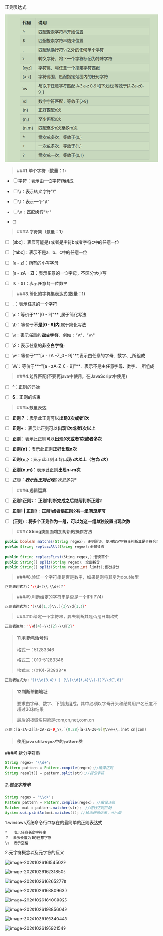  正则表达式

![image-20221120220641565](正则表达式.assets/image-20221120220641565.png)





> ###**1.单个字符（数量：1）**

- [ ] 字符：表示由一位字符所组成

- [ ] \\\：表示转义字符"\\"

- [ ] \\t：表示一个"\\t"

- [ ] \\n：匹配换行"\\n"

- [ ] 

  

> ###**2.字符集（数量：1）**

- [ ] [abc]：表示可能是a或者是字符b或者字符c中的任意一位

- [ ] [^abc]：表示不是a、b、c中的任意一位

- [ ] [a - z]：所有的小写字母

- [ ] [a - zA - Z]：表示任意的一位字母，不区分大小写

- [ ] [0 - 9]：表示任意的一位数字

  

> ###**3.简化的字符集表达式(数量：1)**

- [ ] . ：表示任意的一个字符

- [ ] \\d：等价于**"[0 - 9]"** ,属于简化写法

- [ ] \\D：等价于**不是[0 - 9]内**,属于简化写法

- [ ] \\s：表示任意的**空白字符**，例如："\\t"、"\\n"

- [ ] \\S：表示任意的**非空白字符**;

- [ ] \\w：等价于**"[a - zA -Z_0 - 9]"**,表示由任意的字母、数字、_所组成

- [ ] \\W：等价于**^"[a - zA-Z_0 - 9]"**，表示不是由任意字母、数字、_所组成

  

> ###**4.边界匹配(不要再java中使用，在JavaScript中使用)**

- [ ] **^**：正则的开始
- [ ] **$**：正则的结束



> ###**5.数量表达**

- [ ] **正则？**：表示此正则可以**出现0次或者1次**
- [ ] **正则+**：表示此正则可以**出现1次或者1次以上**
- [ ] **正则**：表示此正则可以**出现0次或者1次或者多次**
- [ ] **正则{n}**：表示此正则**正好出现n次**
- [ ] **正则{n,}**：表示此正则正好**出现n次以上（包含n次）**
- [ ] **正则{n,m}**：表示此正则**出现n~m次**
- [ ] **正则*：**表示此正则出现**0次或多次**



> ###**6.逻辑运算**

- [ ] **正则1正则2**：**正则1判断完成之后继续判断正则2**
- [ ] **正则1 | 正则2**：**正则1或者是正则2有一组满足即可**
- [ ] **(正则)**：**将多个正则作为一组，可以为这一组单独设置出现次数**



> ###**7.String类里面增加的新的操作方法**

```java
public boolean matches(String regex); 正则验证，使用指定字符串判断其是否符合正则的结构
public String replaceAll(String regex):全部替换
  
public String replaceFirst(Sting regex,);替换首个
public String[] split(String regex); 全部拆分
public String[] split(String regex,int limit);部分拆分
```



> ####8.验证一个字符串是否是数字，如果是则将其变为double型

```java
正则表达式为：'\\d+(\\.\\d+)?'
```



> ####9.判断给定的字符串是否是一个IP(IPV4)

```java
正则表达式为：'(\\d{1,3}\\.){3}\\d{1,3}'
```



> ####10.给定一个字符串，要去判断其是否是日期格式

```java
正则表达为：'\\d{4}-\\d{2}-\\d{2}'
```



> #### 11.判断电话号码
>
> 格式一：51283346
>
> 格式二：010-51283346
>
> 格式三：(010)-51283346

```java
正则表达式为："((\\d{3,4}) | (\\(\\d{3,4}\\)-))?\\d{7,8}"
```



> #### 12判断邮箱地址
>
> 要求由字母、数字、下划线组成，其中必须以字母开头和结尾用户名长度不超过30和结果
>
> 最后的根域名只能是com,cn,net,com.cn

```java
正则：[a-zA-Z][a-zA-Z0-9_\\.]{0,28}[a-zA-Z0-9]@\\w+\\.(net|cn|com)
```



> #### 使用java util.regex中的pattern类

####1.拆分字符串

```java
String regex= "\\d+";
Pattern pattern = Pattern.compile(regex);//编译正则
String result[] = pattern.split(str);//拆分字符
```

##### 2.验证字符串

```java
String regex = "\\d+"；
Pattern pattern = Pattern.complie(regex); //编译正则
Matcher mat = pattern.matcher(str);  //进行正则匹配
System.out.println(mat.matches()); //输出匹配结果，布尔值
```













1.windows系统命令行中存在的最简单的正则表达式

```
*   表示任意长度字符串
？  表示长度为1的任意字符
\s  表示空格
```

2.元字符概念以及元字符的反义

![image-20201026161545029](C:\Users\夜生情\AppData\Roaming\Typora\typora-user-images\image-20201026161545029.png)

![image-20201026162318505](C:\Users\夜生情\AppData\Roaming\Typora\typora-user-images\image-20201026162318505.png)

![image-20201026162652778](C:\Users\夜生情\AppData\Roaming\Typora\typora-user-images\image-20201026162652778.png)

![image-20201026163809630](C:\Users\夜生情\AppData\Roaming\Typora\typora-user-images\image-20201026163809630.png)

![image-20201026164008825](C:\Users\夜生情\AppData\Roaming\Typora\typora-user-images\image-20201026164008825.png)

![image-20201026193856049](C:\Users\夜生情\AppData\Roaming\Typora\typora-user-images\image-20201026193856049.png)

![image-20201026195340445](C:\Users\夜生情\AppData\Roaming\Typora\typora-user-images\image-20201026195340445.png)

![image-20201026195921549](C:\Users\夜生情\AppData\Roaming\Typora\typora-user-images\image-20201026195921549.png)








